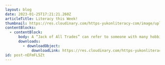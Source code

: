 ```yaml
---
layout: blog
date: 2023-01-25T17:21:21.260Z
articleTitle: Literacy this Week!
thumbnail: https://res.cloudinary.com/https-yukonliteracy-com/image/upload/q_35/v1674667330/joat_bcfqou.jpg
contentBlocks:
  - contentBlock:
      body: A “Jack of All Trades” can refer to someone with many hobbies or interests
      downloads:
        - downloadObject:
            downloadLink: https://res.cloudinary.com/https-yukonliteracy-com/image/upload/q_35/v1674667330/Jack_of_all_Trades_10398752_2022-10-11_16_05_01_proof1_j7ylex.pdf
id: post-nEFmFL5Zt
---
```

